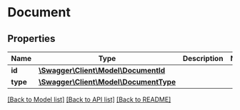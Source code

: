 # Document

## Properties
Name | Type | Description | Notes
------------ | ------------- | ------------- | -------------
**id** | [**\Swagger\Client\Model\DocumentId**](DocumentId.md) |  | 
**type** | [**\Swagger\Client\Model\DocumentType**](DocumentType.md) |  | 

[[Back to Model list]](../../README.md#documentation-for-models) [[Back to API list]](../../README.md#documentation-for-api-endpoints) [[Back to README]](../../README.md)

